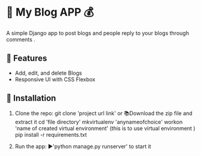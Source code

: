# 📌 My Blog APP 💰
A simple Django app to post blogs and people reply to your blogs through comments .

## 🚀 Features
- Add, edit, and delete Blogs
- Responsive UI with CSS Flexbox

## 🔧 Installation
1. Clone the repo:
git clone 'project url link'
or 
📚Download the zip file and extract it 
cd 'file directory' 
mkvirtualenv 'anynameofchoice'
workon 'name of created virtual environment' (this is to use virtual environment )
pip install -r requirements.txt

3. Run the app:
▶️'python manage.py runserver' to start it 
